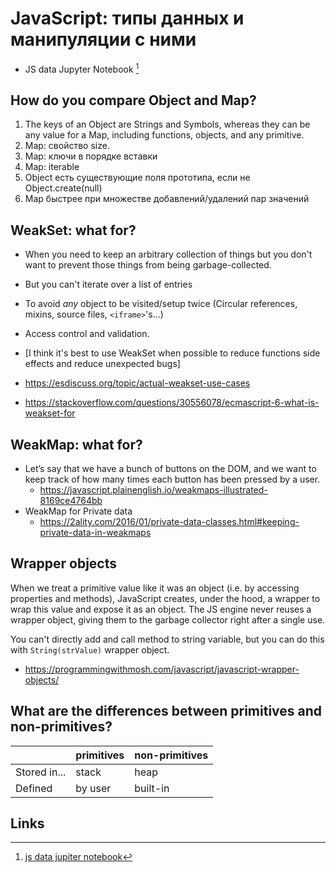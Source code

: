 # JavaScript: типы данных и манипуляции с ними

- JS data Jupyter Notebook [^j]

## How do you compare Object and Map?

1. The keys of an Object are Strings and Symbols, whereas they can be any value for a Map, including functions, objects, and any primitive.
2. Map: свойство size.
3. Map: ключи в порядке вставки
4. Map: iterable
5. Object есть существующие поля прототипа, если не Object.create(null)
6. Map быстрее при множестве добавлений/удалений пар значений

## WeakSet: what for?

- When you need to keep an arbitrary collection of things but you don't want to prevent those things from being garbage-collected.
- But you can't iterate over a list of entries
- To avoid _any_ object to be visited/setup twice (Circular references, mixins, source files, `<iframe>`'s...)
- Access control and validation.
- \[I think it's best to use WeakSet when possible to reduce functions side effects and reduce unexpected bugs\]

- https://esdiscuss.org/topic/actual-weakset-use-cases
- https://stackoverflow.com/questions/30556078/ecmascript-6-what-is-weakset-for

## WeakMap: what for?

- Let’s say that we have a bunch of buttons on the DOM, and we want to keep track of how many times each button has been pressed by a user.
	- https://javascript.plainenglish.io/weakmaps-illustrated-8169ce4764bb
- WeakMap for Private data
	- https://2ality.com/2016/01/private-data-classes.html#keeping-private-data-in-weakmaps

## Wrapper objects

When we treat a primitive value like it was an object (i.e. by accessing properties and methods), JavaScript creates, under the hood, a wrapper to wrap this value and expose it as an object. The JS engine never reuses a wrapper object, giving them to the garbage collector right after a single use.

You can't directly add and call method to string variable, but you can do this with `String(strValue)` wrapper object.

- https://programmingwithmosh.com/javascript/javascript-wrapper-objects/
## What are the differences between primitives and non-primitives?

|                   | primitives        | non-primitives     |
| ------------------|------------------ |--------------------|
| Stored in...      | stack             | heap               |
| Defined           | by user           | built-in           |

## Links

[^j]: [js data jupiter notebook](https://github.com/d9k/d9k-jupyter/blob/main/js-data.ipynb)